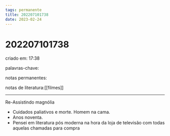 ```yaml
---
tags: permanente
title: 202207101738
date: 2023-02-24
---
```


# 202207101738

criado em: 17:38

palavras-chave:

notas permanentes:

notas de literatura:[[filmes]]

---

Re-Assistindo magnólia 

- Cuidados paliativos e morte. Homem na cama.
- Anos noventa.
- Pensei em literatura pós moderna na hora da loja de televisão com todas aquelas chamadas para compra 
